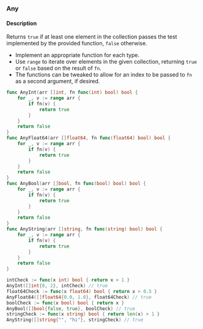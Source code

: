 ### Any

#### Description

Returns `true` if at least one element in the collection passes the test implemented by the provided function, `false` otherwise.

- Implement an appropriate function for each type.
- Use `range` to iterate over elements in the given collection, returning `true` or `false` based on the result of `fn`.
- The functions can be tweaked to allow for an index to be passed to `fn` as a second argument, if desired.

```go
func AnyInt(arr []int, fn func(int) bool) bool {
	for _, v := range arr {
		if fn(v) {
			return true
		}
	}
	return false
}
func AnyFloat64(arr []float64, fn func(float64) bool) bool {
	for _, v := range arr {
		if fn(v) {
			return true
		}
	}
	return false
}
func AnyBool(arr []bool, fn func(bool) bool) bool {
	for _, v := range arr {
		if fn(v) {
			return true
		}
	}
	return false
}
func AnyString(arr []string, fn func(string) bool) bool {
	for _, v := range arr {
		if fn(v) {
			return true
		}
	}
	return false
}
```

```go
intCheck := func(x int) bool { return x > 1 }
AnyInt([]int{0, 2}, intCheck) // true
float64Check := func(x float64) bool { return x > 0.5 }
AnyFloat64([]float64{0.0, 1.0}, float64Check) // true
boolCheck := func(x bool) bool { return x }
AnyBool([]bool{false, true}, boolCheck) // true
stringCheck := func(x string) bool { return len(x) > 1 }
AnyString([]string{"", "hi"}, stringCheck) // true
```
